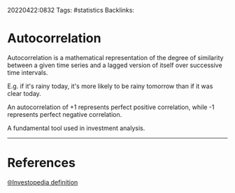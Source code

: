 20220422:0832
Tags: #statistics
Backlinks:
# Autocorrelation
Autocorrelation is a mathematical representation of the degree of similarity between a given time series and a lagged version of itself over successive time intervals.

E.g. if it's rainy today, it's more likely to be rainy tomorrow than if it was clear today.

An autocorrelation of +1 represents perfect positive correlation, while -1 represents perfect negative correlation.

A fundamental tool used in investment analysis.

---
# References
[🌐Investopedia definition](https://www.investopedia.com/terms/a/autocorrelation.asp)